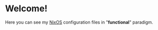 # Welcome!

Here you can see my [NixOS](https://nixos.org/) configuration files in "**functional**" paradigm.
